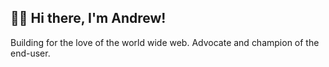 ## 👋🏾 Hi there, I'm Andrew!

Building for the love of the world wide web. Advocate and champion of the end-user.

<!---
internetdrew/internetdrew is a ✨ special ✨ repository because its `README.md` (this file) appears on your GitHub profile.
You can click the Preview link to take a look at your changes.
--->
